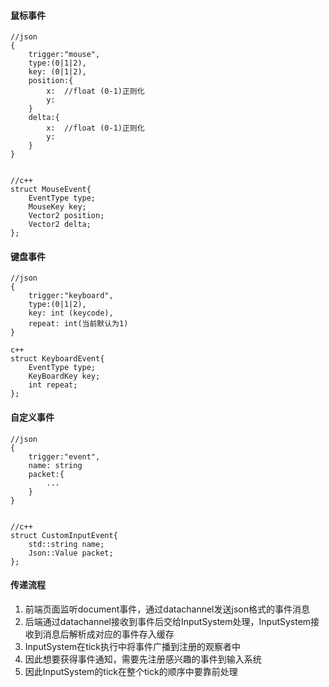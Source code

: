 #### 鼠标事件
```
//json
{
	trigger:"mouse",
	type:(0|1|2),
	key: (0|1|2),
	position:{
		x:  //float (0-1)正则化
		y:  
	}
	delta:{
		x:  //float (0-1)正则化
		y:
	}
}


//c++
struct MouseEvent{  
    EventType type;  
    MouseKey key;  
    Vector2 position;  
    Vector2 delta;  
};
```
#### 键盘事件
```
//json
{
	trigger:"keyboard",
	type:(0|1|2),
	key: int (keycode),
	repeat: int(当前默认为1)
}

c++
struct KeyboardEvent{  
    EventType type;  
    KeyBoardKey key;  
    int repeat;  
};
```
#### 自定义事件
```
//json
{
	trigger:"event",
	name: string
	packet:{
		...
	}
}


//c++
struct CustomInputEvent{  
    std::string name;  
    Json::Value packet;  
};
```

#### 传递流程

1. 前端页面监听document事件，通过datachannel发送json格式的事件消息
2. 后端通过datachannel接收到事件后交给InputSystem处理，InputSystem接收到消息后解析成对应的事件存入缓存
3. InputSystem在tick执行中将事件广播到注册的观察者中
4. 因此想要获得事件通知，需要先注册感兴趣的事件到输入系统
5. 因此InputSystem的tick在整个tick的顺序中要靠前处理